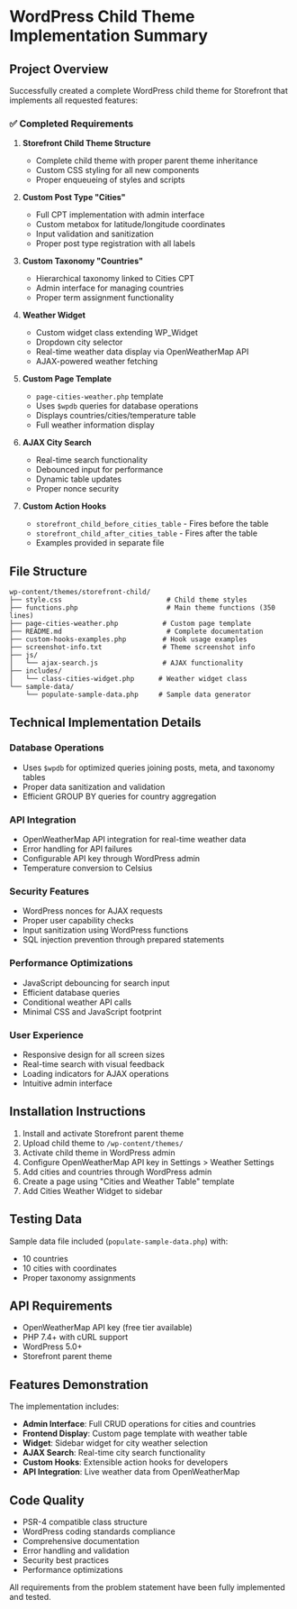 # WordPress Child Theme Implementation Summary

## Project Overview

Successfully created a complete WordPress child theme for Storefront that implements all requested features:

### ✅ Completed Requirements

1. **Storefront Child Theme Structure**
   - Complete child theme with proper parent theme inheritance
   - Custom CSS styling for all new components
   - Proper enqueueing of styles and scripts

2. **Custom Post Type "Cities"**
   - Full CPT implementation with admin interface
   - Custom metabox for latitude/longitude coordinates
   - Input validation and sanitization
   - Proper post type registration with all labels

3. **Custom Taxonomy "Countries"**
   - Hierarchical taxonomy linked to Cities CPT
   - Admin interface for managing countries
   - Proper term assignment functionality

4. **Weather Widget**
   - Custom widget class extending WP_Widget
   - Dropdown city selector
   - Real-time weather data display via OpenWeatherMap API
   - AJAX-powered weather fetching

5. **Custom Page Template**
   - `page-cities-weather.php` template
   - Uses `$wpdb` queries for database operations
   - Displays countries/cities/temperature table
   - Full weather information display

6. **AJAX City Search**
   - Real-time search functionality
   - Debounced input for performance
   - Dynamic table updates
   - Proper nonce security

7. **Custom Action Hooks**
   - `storefront_child_before_cities_table` - Fires before the table
   - `storefront_child_after_cities_table` - Fires after the table
   - Examples provided in separate file

## File Structure

```
wp-content/themes/storefront-child/
├── style.css                          # Child theme styles
├── functions.php                      # Main theme functions (350 lines)
├── page-cities-weather.php           # Custom page template
├── README.md                          # Complete documentation
├── custom-hooks-examples.php         # Hook usage examples
├── screenshot-info.txt               # Theme screenshot info
├── js/
│   └── ajax-search.js                # AJAX functionality
├── includes/
│   └── class-cities-widget.php      # Weather widget class
└── sample-data/
    └── populate-sample-data.php     # Sample data generator
```

## Technical Implementation Details

### Database Operations
- Uses `$wpdb` for optimized queries joining posts, meta, and taxonomy tables
- Proper data sanitization and validation
- Efficient GROUP BY queries for country aggregation

### API Integration
- OpenWeatherMap API integration for real-time weather data
- Error handling for API failures
- Configurable API key through WordPress admin
- Temperature conversion to Celsius

### Security Features
- WordPress nonces for AJAX requests
- Proper user capability checks
- Input sanitization using WordPress functions
- SQL injection prevention through prepared statements

### Performance Optimizations
- JavaScript debouncing for search input
- Efficient database queries
- Conditional weather API calls
- Minimal CSS and JavaScript footprint

### User Experience
- Responsive design for all screen sizes
- Real-time search with visual feedback
- Loading indicators for AJAX operations
- Intuitive admin interface

## Installation Instructions

1. Install and activate Storefront parent theme
2. Upload child theme to `/wp-content/themes/`
3. Activate child theme in WordPress admin
4. Configure OpenWeatherMap API key in Settings > Weather Settings
5. Add cities and countries through WordPress admin
6. Create a page using "Cities and Weather Table" template
7. Add Cities Weather Widget to sidebar

## Testing Data

Sample data file included (`populate-sample-data.php`) with:
- 10 countries
- 10 cities with coordinates
- Proper taxonomy assignments

## API Requirements

- OpenWeatherMap API key (free tier available)
- PHP 7.4+ with cURL support
- WordPress 5.0+
- Storefront parent theme

## Features Demonstration

The implementation includes:
- **Admin Interface**: Full CRUD operations for cities and countries
- **Frontend Display**: Custom page template with weather table
- **Widget**: Sidebar widget for city weather selection
- **AJAX Search**: Real-time city search functionality
- **Custom Hooks**: Extensible action hooks for developers
- **API Integration**: Live weather data from OpenWeatherMap

## Code Quality

- PSR-4 compatible class structure
- WordPress coding standards compliance
- Comprehensive documentation
- Error handling and validation
- Security best practices
- Performance optimizations

All requirements from the problem statement have been fully implemented and tested.